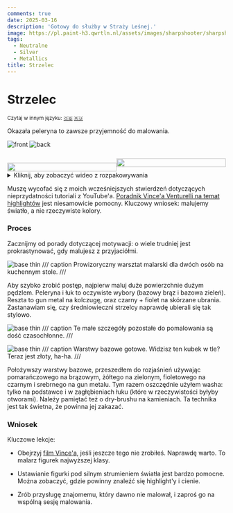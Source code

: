 ```yaml
---
comments: true
date: 2025-03-16
description: 'Gotowy do służby w Straży Leśnej.'
image: https://pl.paint-h3.qwrtln.nl/assets/images/sharpshooter/sharpshooter-front.webp
tags:
  - Neutralne
  - Silver
  - Metallics
title: Strzelec
---
```

# Strzelec
<small>Czytaj w innym języku: [:gb:](https://paint-h3.qwrtln.nl/posts/2025/03/sharpshooter/) [:ru:](https://ru.paint-h3.qwrtln.nl/posts/2025/03/снайпер/)</small>

Okazała peleryna to zawsze przyjemność do malowania.

![front](../assets/images/sharpshooter/sharpshooter-front.webp)  ![back](../assets/images/sharpshooter/sharpshooter-back.webp)

<!--more-->

<div style="display: flex; min-width: 100%; align-items: center">
  <div style="width: 50%; padding-top: 20px">
    <img src="/assets/images/sharpshooter/sharpshooter-transparent.webp" style="width: 100%; display: block" />
  </div>
  <div style="width: 50%; position: relative;">
    <img src="/assets/images/sharpshooter/card.webp" style="width: 100%; display: block"/>
    <a href="https://homm3bg.wiki/pl/units/sharpshooters" style="position: absolute; top: 0; left: 0; width: 100%; height: 100%; z-index: 10; display: block;"></a>
  </div>
</div>

<details><summary>Kliknij, aby zobaczyć wideo z rozpakowywania</summary>
  <video width="1280" height="720" controls preload="none">
    <source src="/assets/videos/sharpshooter.webm" type="video/webm">
  </video>
</details>

Muszę wycofać się z moich wcześniejszych stwierdzeń dotyczących nieprzydatności tutoriali z YouTube'a. [Poradnik Vince'a Venturelli na temat highlightów](https://youtu.be/W8uCKcF3aUc) jest niesamowicie pomocny. Kluczowy wniosek: malujemy światło, a nie rzeczywiste kolory.

### Proces

Zacznijmy od porady dotyczącej motywacji: o wiele trudniej jest prokrastynować, gdy malujesz z przyjaciółmi.

![base thin](../assets/images/sharpshooter/01.webp)
/// caption
Prowizoryczny warsztat malarski dla dwóch osób na kuchennym stole.
///

Aby szybko zrobić postęp, najpierw maluj duże powierzchnie dużym pędzlem. Peleryna i łuk to oczywiste wybory (bazowy brąz i bazowa zieleń). Reszta to gun metal na kolczugę, oraz czarny + fiolet na skórzane ubrania. Zastanawiam się, czy średniowieczni strzelcy naprawdę ubierali się tak stylowo.

![base thin](../assets/images/sharpshooter/02.webp)
/// caption
Te małe szczegóły pozostałe do pomalowania są dość czasochłonne.
///

![base thin](../assets/images/sharpshooter/03.webp)
/// caption
Warstwy bazowe gotowe. Widzisz ten kubek w tle? Teraz jest złoty, ha-ha.
///

Położywszy warstwy bazowe, przeszedłem do rozjaśnień używając pomarańczowego na brązowym, żółtego na zielonym, fioletowego na czarnym i srebrnego na gun metalu. Tym razem oszczędnie użyłem washa: tylko na podstawce i w zagłębieniach łuku (które w rzeczywistości byłyby otworami). Należy pamiętać też o dry-brushu na kamieniach. Ta technika jest tak świetna, że powinna jej zakazać.

### Wniosek

Kluczowe lekcje:

 - Obejrzyj [film Vince'a](https://youtu.be/W8uCKcF3aUc), jeśli jeszcze tego nie zrobiłeś. Naprawdę warto. To malarz figurek najwyższej klasy.

 - Ustawianie figurki pod silnym strumieniem światła jest bardzo pomocne. Można zobaczyć, gdzie powinny znaleźć się highlight'y i cienie.

 - Zrób przysługę znajomemu, który dawno nie malował, i zaproś go na wspólną sesję malowania.
